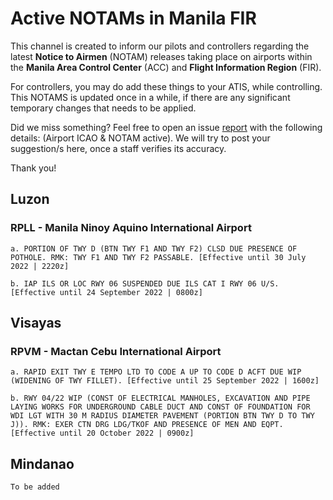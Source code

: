 # Active NOTAMs in Manila FIR

This channel is created to inform our pilots and controllers regarding the latest **Notice to Airmen** (NOTAM) releases taking place on airports within the **Manila Area Control Center** (ACC) and **Flight Information Region** (FIR).

For controllers, you may do add these things to your ATIS, while controlling. This NOTAMS is updated once in a while, if there are any significant temporary changes that needs to be applied.

Did we miss something? Feel free to open an issue [report](https://github.com/notkenzotayko/vatphil-knowledgebase/issues) with the following details: (Airport ICAO & NOTAM active). We will try to post your suggestion/s here, once a staff verifies its accuracy.

Thank you!

## Luzon

### RPLL - Manila Ninoy Aquino International Airport
```
a. PORTION OF TWY D (BTN TWY F1 AND TWY F2) CLSD DUE PRESENCE OF POTHOLE. RMK: TWY F1 AND TWY F2 PASSABLE. [Effective until 30 July 2022 | 2220z]

b. IAP ILS OR LOC RWY 06 SUSPENDED DUE ILS CAT I RWY 06 U/S. [Effective until 24 September 2022 | 0800z]
```
## Visayas

### RPVM - Mactan Cebu International Airport
```
a. RAPID EXIT TWY E TEMPO LTD TO CODE A UP TO CODE D ACFT DUE WIP (WIDENING OF TWY FILLET). [Effective until 25 September 2022 | 1600z]

b. RWY 04/22 WIP (CONST OF ELECTRICAL MANHOLES, EXCAVATION AND PIPE LAYING WORKS FOR UNDERGROUND CABLE DUCT AND CONST OF FOUNDATION FOR WDI LGT WITH 30 M RADIUS DIAMETER PAVEMENT (PORTION BTN TWY D TO TWY J)). RMK: EXER CTN DRG LDG/TKOF AND PRESENCE OF MEN AND EQPT. [Effective until 20 October 2022 | 0900z]

```

## Mindanao
```
To be added

```